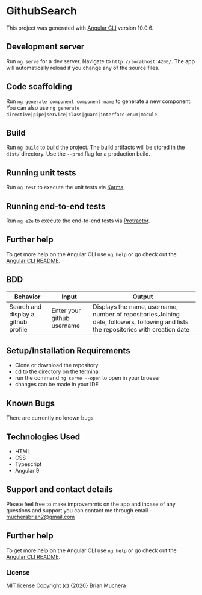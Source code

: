 # GithubSearch

This project was generated with [Angular CLI](https://github.com/angular/angular-cli) version 10.0.6.

## Development server

Run `ng serve` for a dev server. Navigate to `http://localhost:4200/`. The app will automatically reload if you change any of the source files.

## Code scaffolding

Run `ng generate component component-name` to generate a new component. You can also use `ng generate directive|pipe|service|class|guard|interface|enum|module`.

## Build

Run `ng build` to build the project. The build artifacts will be stored in the `dist/` directory. Use the `--prod` flag for a production build.

## Running unit tests

Run `ng test` to execute the unit tests via [Karma](https://karma-runner.github.io).

## Running end-to-end tests

Run `ng e2e` to execute the end-to-end tests via [Protractor](http://www.protractortest.org/).

## Further help

To get more help on the Angular CLI use `ng help` or go check out the [Angular CLI README](https://github.com/angular/angular-cli/blob/master/README.md).


## BDD

| Behavior                            | Input                      | Output                                                                                                                               |
| ----------------------------------- | -------------------------- | ------------------------------------------------------------------------------------------------------------------------------------ |
| Search and display a github profile | Enter your github username | Displays the name, username, number of repositories,Joining date, followers, following and lists the repositories with creation date |


## Setup/Installation Requirements

- Clone or download the repository
- cd to the directory on the terminal
- run the command `ng serve --open` to open in your broeser
- changes can be made in your IDE

## Known Bugs

There are currently no known bugs

## Technologies Used

- HTML
- CSS
- Typescript
- Angular 9

## Support and contact details

Please feel free to make improvemrnts on the app and incase of any questions and support you can contact me through email - mucherabrian2@gmail.com

## Further help

To get more help on the Angular CLI use `ng help` or go check out the [Angular CLI README](https://github.com/angular/angular-cli/blob/master/README.md).

### License

MIT license
Copyright (c) {2020} Brian Muchera
